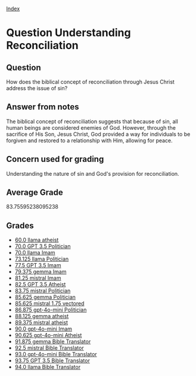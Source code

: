 
[Index](../../index.md)
# Question Understanding Reconciliation
## Question
How does the biblical concept of reconciliation through Jesus Christ address the issue of sin?

## Answer from notes
The biblical concept of reconciliation suggests that because of sin, all human beings are considered enemies of God. However, through the sacrifice of His Son, Jesus Christ, God provided a way for individuals to be forgiven and restored to a relationship with Him, allowing for peace.

## Concern used for grading
Understanding the nature of sin and God's provision for reconciliation.

## Average Grade
83.75595238095238

## Grades
 * [60.0 llama atheist](../answers/llama_atheist/Understanding_Reconciliation.md)
 * [70.0 GPT 3.5 Politician](../answers/GPT_3.5_Politician/Understanding_Reconciliation.md)
 * [70.0 llama Imam](../answers/llama_Imam/Understanding_Reconciliation.md)
 * [73.125 llama Politician](../answers/llama_Politician/Understanding_Reconciliation.md)
 * [77.5 GPT 3.5 Imam](../answers/GPT_3.5_Imam/Understanding_Reconciliation.md)
 * [79.375 gemma Imam](../answers/gemma_Imam/Understanding_Reconciliation.md)
 * [81.25 mistral Imam](../answers/mistral_Imam/Understanding_Reconciliation.md)
 * [82.5 GPT 3.5 Atheist](../answers/GPT_3.5_Atheist/Understanding_Reconciliation.md)
 * [83.75 mistral Politician](../answers/mistral_Politician/Understanding_Reconciliation.md)
 * [85.625 gemma Politician](../answers/gemma_Politician/Understanding_Reconciliation.md)
 * [85.625 mistral 1.75 vectored](../answers/mistral_1.75_vectored/Understanding_Reconciliation.md)
 * [86.875 gpt-4o-mini Politician](../answers/gpt-4o-mini_Politician/Understanding_Reconciliation.md)
 * [88.125 gemma atheist](../answers/gemma_atheist/Understanding_Reconciliation.md)
 * [89.375 mistral atheist](../answers/mistral_atheist/Understanding_Reconciliation.md)
 * [90.0 gpt-4o-mini Imam](../answers/gpt-4o-mini_Imam/Understanding_Reconciliation.md)
 * [90.625 gpt-4o-mini Atheist](../answers/gpt-4o-mini_Atheist/Understanding_Reconciliation.md)
 * [91.875 gemma Bible Translator](../answers/gemma_Bible_Translator/Understanding_Reconciliation.md)
 * [92.5 mistral Bible Translator](../answers/mistral_Bible_Translator/Understanding_Reconciliation.md)
 * [93.0 gpt-4o-mini Bible Translator](../answers/gpt-4o-mini_Bible_Translator/Understanding_Reconciliation.md)
 * [93.75 GPT 3.5 Bible Translator](../answers/GPT_3.5_Bible_Translator/Understanding_Reconciliation.md)
 * [94.0 llama Bible Translator](../answers/llama_Bible_Translator/Understanding_Reconciliation.md)
